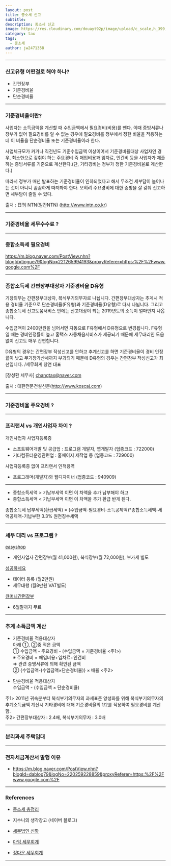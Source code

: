 ```yaml
---
layout: post
title: 종소세 신고
subtitle: 
description: 종소세 신고
image: https://res.cloudinary.com/douayt92p/image/upload/c_scale,h_399,q_auto,w_760/v1591001871/pixabay/income-tax-491626_1920_jze9ay.jpg
category: tax
tags:
  - 종소세
author: jw2471358
---
```


-----------------------------------------------------------------
### 신고유형 어떤걸로 해야 하나?
- 간편장부
- 기준경비율
- 단순경비율

-----------------------------------------------------------------
### 기준경비율이란?
사업자는 소득금액을 계산할 때 수입금액에서 필요경비(비용)를 뺀다. 이때 증빙서류나 장부가 없어 필요경비를 알 수 없는 경우에 필요경비를 정부에서 정한 비율을 적용하는데 이 비율을 단순경비율 또는 기준경비율이라 한다.

사업체규모가 커거나 직전년도 기준수입금액 이상이어서 기준경비율대상 사업자인 경우, 최소한으로 갖춰야 하는 주요경비 즉 매입비용과 임차료, 인건비 등을 사업자가 제출하는 증빙서류를 기준으로 계산한다.(단, 기타경비는 정부가 정한 기준경비율로 계산한다.)

따라서 정부가 매년 발표하는 기준경비율이 인하되었다고 해서 무조건 세부담이 늘어나는 것이 아니니 꼼꼼하게 따져봐야 한다. 오히려 주요경비에 대한 증빙을 잘 갖춰 신고하면 세부담이 줄일 수 있다.

출처 : 日刊 NTN(일간NTN) (http://www.intn.co.kr)

-----------------------------------------------------------------
### 기준경비율 세무수수료 ?

-----------------------------------------------------------------
### 종합소득세 필요경비
<https://m.blog.naver.com/PostView.nhn?blogId=tingue79&logNo=221265994193&proxyReferer=https:%2F%2Fwww.google.com%2F>

-----------------------------------------------------------------
### 종합소득세 간편장부대상자 기준경비율 D유형
기장의무는 간편장부대상자, 복식부기의무자로 나뉩니다. 간편장부대상자는 추계시 적용 경비율 기준으로 단순경비율(F유형)과 기준경비율(D유형)로 다시 나뉩니다. 그리고 종합소득세 신고도움서비스 안에는 신고대상이 되는 2019년도의 소득이 얼마인지 나옵니다.

수입금액이 2400만원을 넘어서면 자동으로 F유형에서 D유형으로 변경됩니다. F유형일 때는 경비인정률이 높고 홈택스 자동채움서비스가 제공되기 때문에 세무대리인 도움 없이 신고도 매우 간편합니다.

D유형의 경우는 간편장부 작성신고를 안하고 추계신고를 하면 기준경비율이 경비 인정률이 낮고 무기장가산세까지 부과되기 때문에 D유형의 경우는 간편장부 작성신고가 최선입니다. /세무회계 창연 대표

[장성환 세무사] changtax@naver.com

출처 : 대한전문건설신문(http://www.koscaj.com)

-----------------------------------------------------------------
### 기준경비율 주요경비 ?

-----------------------------------------------------------------
### 프리랜서 vs 개인사업자 차이 ?

개인사업자 사업자등록증
- 소프트웨어개발 및 공급업 : 프로그램 개발자, 앱개발자 (업종코드 : 722000)
- 기타컴퓨터운영관련업 : 홈페이지 제작업 등 (업종코드 : 729000)

사업자등록증 없이 프리랜서 인적용역
- 프로그래머(개발자)와 웹디자이너 (업종코드 : 940909)

-----------------------------------------------------------------


- 종합소득세액 > 기납부세액 이면 이 차액을 추가 납부해야 하고
- 종합소득세액 < 기납부세액 이면 이 차액을 추가 환급 반게 된다.

종합소득세 납부세액(환급세액)
= (수입금액-필요경비-소득공제액)*종합소득세액-세액공제액-기납부한 3.3% 원천징수세액


-----------------------------------------------------------------
### 세무 대리 vs 프로그램 ?

[easyshop](https://www.easyshop.co.kr/)
- 개인사업자 간편장부(월 41,000원), 복식장부(월 72,000원), 부가세 별도

[성공하세요](https://www.성공하세요.com/)
- 데이터 등록 (월2만원)
- 세무대행 (월8만원 VAT별도)

[큐머니간편장부](https://software.naver.com/software/summary.nhn?softwareId=GWS_001795#)
- 6월말까지 무료



-----------------------------------------------------------------
### 추계 소득금액 계산
- 기준경비율 적용대상자  
아래 ①, ②중 적은 금액  
① 수입금액 - 주요경비 - (수입금액 × 기준경비율 <주1>)  
※ 주요경비 = 매입비용+임차료+인건비  
⇒ 관련 증명서류에 의해 확인된 금액  
② {수입금액-(수입금액×단순경비율)} × 배율 <주2>

- 단순경비율 적용대상자  
수입금액 - (수입금액 × 단순경비율)

주1> 2011년 귀속분부터 복식부기의무자의 과세표준 양성화를 위해 복식부기의무자의 추계소득금액 계산시 기타경비에 대해 기준경비율의 1/2를 적용하여 필요경비를 계산함.  
주2> 간편장부대상자 : 2.4배, 복식부기의무자 : 3.0배

-----------------------------------------------------------------
### 분리과세 주택임대

-----------------------------------------------------------------
### 전자세금계산서 발행 이유
- <https://m.blog.naver.com/PostView.nhn?blogId=dablog79&logNo=220259228859&proxyReferer=https:%2F%2Fwww.google.com%2F>

-----------------------------------------------------------------
### References
- [종소세 총정리](https://www.letmecompile.com/%EA%B0%9C%EC%9D%B8%EC%82%AC%EC%97%85%EC%9E%90%EC%99%80-it-%ED%94%84%EB%A6%AC%EB%9E%9C%EC%84%9C%EB%A5%BC%EC%9C%84%ED%95%9C-%EC%A2%85%ED%95%A9%EC%86%8C%EB%93%9D%EC%84%B8-%EC%B4%9D%EC%A0%95%EB%A6%AC/)

- 지수니의 생각창고 (네이버 블로그)

- [세무법인 신화](https://m.blog.naver.com/lands23)

- [아임 세무회계](http://www.iamsemusa.com/)

- [정다운 세무회계](http://blog.naver.com/PostList.nhn?blogId=taxmama&categoryNo=27&skinType=&skinId=&from=menu&userSelectMenu=true)

-----------------------------------------------------------------